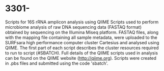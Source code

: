 # 3301-
Scripts for 16S rRNA amplicon analysis using QIIME
Scripts used to perform microbiome analysis of raw DNA sequencing data (FASTAQ format) obtained by sequencing on the Illumina Miseq platform. FASTAQ files, along with the mapping file containing all sample metadata, were uploaded to the SURFsara high performance computer cluster Cartesius and analysed using QIIME. The first part of each script describes the cluster resources required to run to script (#SBATCH). Full details of the QIIME scripts used in analysis can be found on the QIIME website (http://qiime.org). Scripts were created in .pbs files and submitted using the code 'sbatch'. 
